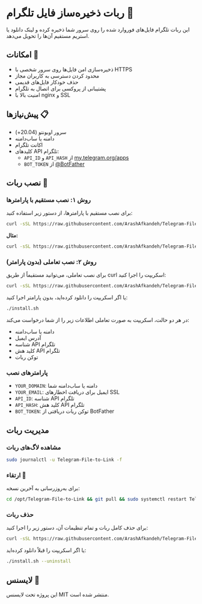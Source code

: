# ربات ذخیره‌ساز فایل تلگرام 📁

این ربات تلگرام فایل‌های فوروارد شده را روی سرور شما ذخیره کرده و لینک دانلود یا استریم مستقیم آن‌ها را تحویل می‌دهد.

## امکانات 🚀

- ذخیره‌سازی امن فایل‌ها روی سرور شخصی با HTTPS
- محدود کردن دسترسی به کاربران مجاز
- حذف خودکار فایل‌های قدیمی
- پشتیبانی از پروکسی برای اتصال به تلگرام
- امنیت بالا با nginx و SSL

## پیش‌نیازها 📋

- سرور اوبونتو (20.04+)
- دامنه یا ساب‌دامنه
- اکانت تلگرام
- کلیدهای API تلگرام:
  - `API_ID` و `API_HASH` از [my.telegram.org/apps](https://my.telegram.org/apps)
  - `BOT_TOKEN` از [@BotFather](https://t.me/BotFather)

## نصب ربات 🔧

### روش ۱: نصب مستقیم با پارامترها

برای نصب مستقیم با پارامترها، از دستور زیر استفاده کنید:

```bash
curl -sSL https://raw.githubusercontent.com/ArashAfkandeh/Telegram-File-to-Link/blob/main/install.sh | sudo bash -s -- 'YOUR_DOMAIN' 'YOUR_EMAIL' 'API_ID' 'API_HASH' 'BOT_TOKEN'
```

**مثال:**

```bash
curl -sSL https://raw.githubusercontent.com/ArashAfkandeh/Telegram-File-to-Link/blob/main/install.sh | sudo bash -s -- 'bot.example.com' 'admin@example.com' '123456' 'abcdef1234567890abcdef1234567890' '5555555555:AAAAAAAAAAbbbbbbbbbbCCCCCCCCCC'
```

### روش ۲: نصب تعاملی (بدون پارامتر)

برای نصب تعاملی، می‌توانید مستقیماً از طریق curl اسکریپت را اجرا کنید:

```bash
curl -sSL https://raw.githubusercontent.com/ArashAfkandeh/Telegram-File-to-Link/blob/main/install.sh | sudo bash
```

یا اگر اسکریپت را دانلود کرده‌اید، بدون پارامتر اجرا کنید:

```bash
./install.sh
```

در هر دو حالت، اسکریپت به صورت تعاملی اطلاعات زیر را از شما درخواست می‌کند:
- دامنه یا ساب‌دامنه
- آدرس ایمیل
- شناسه API تلگرام
- کلید هش API تلگرام
- توکن ربات

### پارامترهای نصب

- `YOUR_DOMAIN`: دامنه یا ساب‌دامنه شما
- `YOUR_EMAIL`: ایمیل برای دریافت اخطارهای SSL
- `API_ID`: شناسه API تلگرام
- `API_HASH`: کلید هش API تلگرام
- `BOT_TOKEN`: توکن ربات دریافتی از BotFather

## مدیریت ربات

### مشاهده لاگ‌های ربات

```bash
sudo journalctl -u Telegram-File-to-Link -f
```


### ارتقاء 🔄

برای به‌روزرسانی به آخرین نسخه:
```bash
cd /opt/Telegram-File-to-Link && git pull && sudo systemctl restart Telegram-File-to-Link && sudo systemctl status Telegram-File-to-Link
```

### حذف ربات

برای حذف کامل ربات و تمام تنظیمات آن، دستور زیر را اجرا کنید:

```bash
curl -sSL https://raw.githubusercontent.com/ArashAfkandeh/Telegram-File-to-Link/blob/main/install.sh | sudo bash -s -- --uninstall
```

یا اگر اسکریپت را قبلاً دانلود کرده‌اید:

```bash
./install.sh --uninstall
```

## لایسنس 📝

این پروژه تحت لایسنس MIT منتشر شده است.
